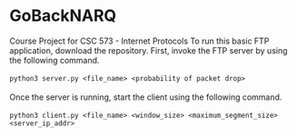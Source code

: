 # GoBackNARQ
Course Project for CSC 573 - Internet Protocols
To run this basic FTP application, download the repository.
First, invoke the FTP server by using the following command.<br/><br/>
`python3 server.py <file_name> <probability of packet drop>`<br/><br/>
Once the server is running, start the client using the following command.<br/><br/>
`python3 client.py <file_name> <window_size> <maximum_segment_size> <server_ip_addr>`
